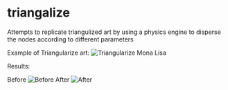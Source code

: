 # triangalize
Attempts to replicate triangulized art by using a physics engine to disperse the nodes according to different parameters

Example of Triangularize art: ![Triangularize Mona Lisa](https://mir-s3-cdn-cf.behance.net/project_modules/disp/343a6121283847.562fe9741b6e2.jpg)

Results: 

Before ![Before](https://imgur.com/rRSrBYF) After ![After](https://i.imgur.com/lCWT0ET.png)
